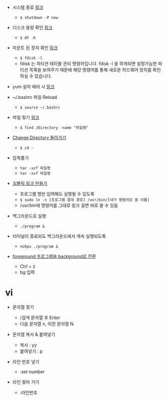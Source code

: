 - 시스템 종료 [링크](https://hihighlinux.tistory.com/18)
  - ``$ shutdown -P now``

- 디스크 용량 확인 [링크](https://gun0912.tistory.com/22)
  - ``$ df -h``

- 마운트 된 장치 확인 [링크](https://m.blog.naver.com/diceworld/220212713378)
  - ``$ fdisk -l``
  - fdisk 는 파티션 테이블 관리 명령어입니다. fdisk -l 을 하게되면 설정가능한 파티션 목록을 보여주기 때문에 해당 명령어를 통해 새로운 하드웨어 장치를 확인하실 수 있습니다.

- yum 설치 에러 시 [링크](https://nirsa.tistory.com/17)

- ~/.bashrc 파일 Reload
  - ``$ source ~/.bashrc``

- 파일 찾기 [링크](https://recipes4dev.tistory.com/156)
  - ``$ find /Directory -name "파일명"``

- [Change Directory 돌아가기](http://www.openforis.org/tools/sepal/tutorials/using-the-command-line.html)
  - ``$ cd -``

- 압축풀기
  - ``tar -xzf 파일명``
  - ``tar -xvf 파일명``
  
- [심볼릭 링크 만들기](https://gold9ine.tistory.com/entry/%EB%A6%AC%EB%88%85%EC%8A%A4-%ED%84%B0%EB%AF%B8%EB%84%90%EC%97%90%EC%84%9C-symbolic-link-%EB%A7%8C%EB%93%A4%EA%B8%B0)
  - 프로그램 명만 입력해도 실행될 수 있도록
  - ``$ sudo ln -s [프로그램 절대 경로] /usr/bin/[내가 명령어로 쓸 이름]``
  - /usr/bin에 명령어를 그대로 링크 걸면 바로 쓸 수 있음
  
- 백그라운드로 실행
  - ``./program &``
  
- 터미널이 종료되도 백그라운드에서 계속 실행되도록
  - ``nohpu ./program &``

- [foreground 프로그램을 background로 전환](https://brownbears.tistory.com/166)
  - Ctrl + z
  - bg 입력


  

# vi  
- 문자열 찾기
  - /검색 문자열 후 Enter
  - 다음 문자열 n, 이전 문자열 N

- 문자열 복사 & 붙여넣기
  - 복사 : yy
  - 붙여넣기 : p

- 라인 번호 넣기
  - :set number

- 라인 찾아 가기
  - :라인번호
